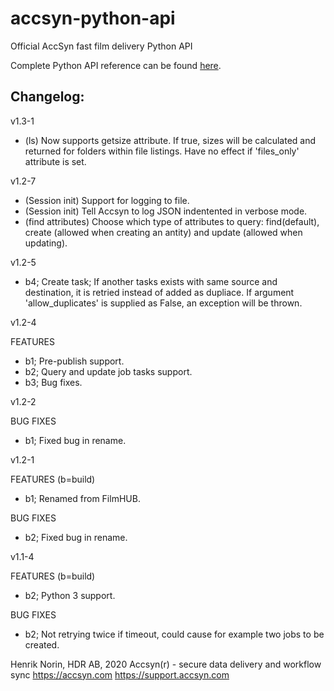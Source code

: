 # accsyn-python-api
Official AccSyn fast film delivery Python API

Complete Python API reference can be found [here](https://support.accsyn.com/python-api).


Changelog:
----------

v1.3-1
  * (ls) Now supports getsize attribute. If true, sizes will be calculated and returned for folders within file listings. Have no effect if 'files_only' attribute is set.

v1.2-7

  * (Session init) Support for logging to file.
  * (Session init) Tell Accsyn to log JSON indentented in verbose mode.
  * (find attributes) Choose which type of attributes to query: find(default), create (allowed when creating an antity) and update (allowed when updating).

v1.2-5

  * b4; Create task; If another tasks exists with same source and destination, it is retried instead of added as dupliace. If argument 'allow_duplicates' is supplied as False, an exception will be thrown.

v1.2-4

  FEATURES
  * b1; Pre-publish support.
  * b2; Query and update job tasks support.
  * b3; Bug fixes.

v1.2-2

   BUG FIXES
   * b1; Fixed bug in rename.

v1.2-1

  FEATURES 
  (b=build)
  * b1; Renamed from FilmHUB.

  BUG FIXES
  * b2; Fixed bug in rename.


v1.1-4
   
   FEATURES 
   (b=build)
   * b2; Python 3 support.

   BUG FIXES
   * b2; Not retrying twice if timeout, could cause for example two jobs to be created.


Henrik Norin, HDR AB, 2020
Accsyn(r) - secure data delivery and workflow sync
https://accsyn.com 
https://support.accsyn.com

